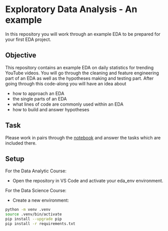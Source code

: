 # Exploratory Data Analysis - An example

In this repository you will work through an example EDA to be prepared for your first EDA project.


## Objective
This repository contains an example EDA on daily statistics for trending YouTube videos.
You will go through the cleaning and feature engineering part of an EDA as well as the hypotheses making and testing part.
After going through this code-along you will have an idea about
- how to approach an EDA
- the single parts of an EDA
- what lines of code are commonly used within an EDA
- how to build and answer hypotheses

## Task

Please work in pairs through the [notebook](https://github.com/neuefische/da-youtube_EDA/blob/main/youtube_EDA.ipynb) and answer the tasks which are included there.

## Setup

For the Data Analytic Course: 
- Open the repository in VS Code and activate your eda_env environment.

For the Data Science Course:
- Create a new environment:
```bash
python -m venv .venv
source .venv/bin/activate
pip install --upgrade pip
pip install -r requirements.txt
```
